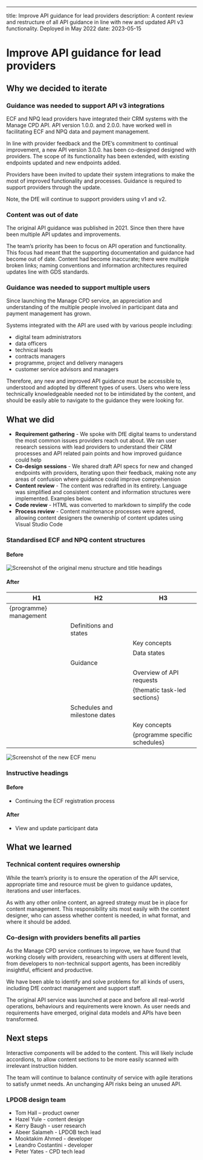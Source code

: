 ---
title: Improve API guidance for lead providers 
description: A content review and restructure of all API guidance in line with new and updated API v3 functionality. Deployed in May 2022
date: 2023-05-15

# Improve API guidance for lead providers 

## Why we decided to iterate  
 
### Guidance was needed to support API v3 integrations  

ECF and NPQ lead providers have integrated their CRM systems with the Manage CPD API. API version 1.0.0. and 2.0.0. have worked well in facilitating ECF and NPQ data and payment management.  

In line with provider feedback and the DfE’s commitment to continual improvement, a new API version 3.0.0. has been co-designed designed with providers. The scope of its functionality has been extended, with existing endpoints updated and new endpoints added.  

Providers have been invited to update their system integrations to make the most of improved functionality and processes. Guidance is required to support providers through the update.  

Note, the DfE will continue to support providers using v1 and v2. 
  
### Content was out of date  

The original API guidance was published in 2021. Since then there have been multiple API updates and improvements.  

The team’s priority has been to focus on API operation and functionality. This focus had meant that the supporting documentation and guidance had become out of date. Content had become inaccurate; there were multiple broken links; naming conventions and information architectures required updates line with GDS standards. 

### Guidance was needed to support multiple users

Since launching the Manage CPD service, an appreciation and understanding of the multiple people involved in participant data and payment management has grown.  

Systems integrated with the API are used with by various people including: 

* digital team administrators 
* data officers  
* technical leads 
* contracts managers 
* programme, project and delivery managers 
* customer service advisors and managers 

Therefore, any new and improved API guidance must be accessible to, understood and adopted by different types of users. Users who were less technically knowledgeable needed not to be intimidated by the content, and should be easily able to navigate to the guidance they were looking for. 

## What we did   

* **Requirement gathering** - We spoke with DfE digital teams to understand the most common issues providers reach out about. We ran user research sessions with lead providers to understand their CRM processes and API related pain points and how improved guidance could help 
* **Co-design sessions** - We shared draft API specs for new and changed endpoints with providers, iterating upon their feedback, making note any areas of confusion where guidance could improve comprehension
* **Content review** - The content was redrafted in its entirety. Language was simplified and consistent content and information structures were implemented. Examples below.
* **Code review** - HTML was converted to markdown to simplify the code  
* **Process review** - Content maintenance processes were agreed, allowing content designers the ownership of content updates using Visual Studio Code 

### Standardised ECF and NPQ content structures 

#### Before   

![Screenshot of the original menu structure and title headings](/manage-cpd-delivery/updated-api-guidance/01-original-menu-structure.png) 

#### After

| H1      | H2      | H3     | 
| -------- | --------  | --------  | 
| {programme} management    |       |       | 
|       | Definitions and states      |       | 
|       |       | Key concepts      | 
|       |       | Data states     | 
|       | Guidance      |       | 
|       |       | Overview of API requests     | 
|       |       | {thematic task-led sections}       | 
|       | Schedules and milestone dates|       | 
|       |       | Key concepts       | 
|       |       | {programme specific schedules}       | 

![Screenshot of the new ECF menu](/manage-cpd-delivery/updated-api-guidance/03-ecf-menu.png) 

### Instructive headings   

#### Before 

* Continuing the ECF registration process 

#### After  

* View and update participant data 

## What we learned  
  
### Technical content requires ownership  

While the team’s priority is to ensure the operation of the API service, appropriate time and resource must be given to guidance updates, iterations and user interfaces. 

As with any other online content, an agreed strategy must be in place for content management. This responsibility sits most easily with the content designer, who can assess whether content is needed, in what format, and where it should be added. 

### Co-design with providers benefits all parties 

As the Manage CPD service continues to improve, we have found that working closely with providers, researching with users at different levels, from developers to non-technical support agents, has been incredibly insightful, efficient and productive. 

We have been able to identify and solve problems for all kinds of users, including DfE contract management and support staff.  

The original API service was launched at pace and before all real-world operations, behaviours and requirements were known. As user needs and requirements have emerged, original data models and APIs have been transformed.  

## Next steps   

Interactive components will be added to the content. This will likely include accordions, to allow content sections to be more easily scanned with irrelevant instruction hidden.  

The team will continue to balance continuity of service with agile iterations to satisfy unmet needs. An unchanging API risks being an unused API. 

### LPDOB design team  

* Tom Hall – product owner
* Hazel Yule - content design  
* Kerry Baugh - user research
* Abeer Salameh - LPDOB tech lead 
* Mooktakim Ahmed - developer
* Leandro Costantini - developer
* Peter Yates - CPD tech lead